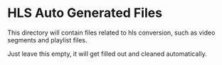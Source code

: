 # HLS Auto Generated Files

This directory will contain files related to hls conversion, such as video segments and playlist files.

Just leave this empty, it will get filled out and cleaned automatically.
